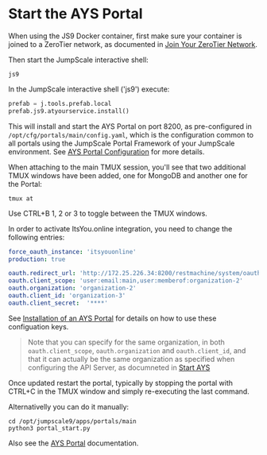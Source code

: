 # Start the AYS Portal

When using the JS9 Docker container, first make sure your container is joined to a ZeroTier network, as documented in [Join Your ZeroTier Network](zt.md).

Then start the JumpScale interactive shell:
```shell
js9
```

In the JumpScale interactive shell ('js9') execute:
```python
prefab = j.tools.prefab.local
prefab.js9.atyourservice.install()
```

This will install and start the AYS Portal on port 8200, as pre-configured in `/opt/cfg/portals/main/config.yaml`, which is the configuration common to all portals using the JumpScale Portal Framework of your JumpScale environment. See [AYS Portal Configuration](../AYS-Portal/README.md) for more details.

When attaching to the main TMUX session, you'll see that two additional TMUX windows have been added, one for MongoDB and another one for the Portal:
```shell
tmux at
```

Use CTRL+B 1, 2 or 3 to toggle between the TMUX windows.

In order to activate ItsYou.online integration, you need to change the following entries:

```yaml
force_oauth_instance: 'itsyouonline'
production: true

oauth.redirect_url: 'http://172.25.226.34:8200/restmachine/system/oauth/authorize'
oauth.client_scope: 'user:email:main,user:memberof:organization-2'
oauth.organization: 'organization-2'
oauth.client_id: 'organization-3'
oauth.client_secret:  '****'
```

See [Installation of an AYS Portal](../AYS-Portal/installation/README.md) for details on how to use these configuation keys.

> Note that you can specify for the same organization, in both `oauth.client_scope`, `oauth.organization` and `oauth.client_id`, and that it can actually be the same organization as specified when configuring the API Server, as documneted in [Start AYS](startays.md)

Once updated restart the portal, typically by stopping the portal with CTRL+C in the TMUX window and simply re-executing  the last command.

Alternativelly you can do it manually:
```shell
cd /opt/jumpscale9/apps/portals/main
python3 portal_start.py
```

Also see the [AYS Portal](../AYS-Portal/README.md) documentation.
